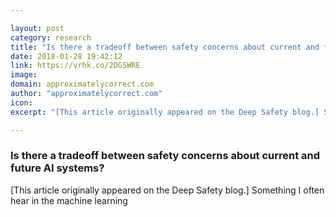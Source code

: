 ```yaml
---

layout: post
category: research
title: "Is there a tradeoff between safety concerns about current and future AI systems?"
date: 2018-01-28 19:42:12
link: https://vrhk.co/2DGSWRE
image: 
domain: approximatelycorrect.com
author: "approximatelycorrect.com"
icon: 
excerpt: "[This article originally appeared on the Deep Safety blog.] Something I often hear in the machine learning"

---
```


### Is there a tradeoff between safety concerns about current and future AI systems?

[This article originally appeared on the Deep Safety blog.] Something I often hear in the machine learning